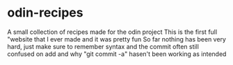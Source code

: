 # odin-recipes
A small collection of recipes made for the odin project
This is the first full "website that I ever made and it was pretty fun
So far nothing has been very hard, just make sure to remember syntax and the commit often
still confused on add and why "git commit -a" hasen't been working as intended